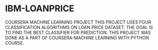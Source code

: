 # IBM-LOANPRICE
COURSERA MACHINE LEARNING PROJECT
THIS PROJECT USES FOUR CLASSIFICATION ALGORITHMS ON LOAN PRICE DATASET.
THE GOAL IS TO FIND THE BEST CLASSIFIER FOR PREDICTION.
THIS PROJECT WAS DONE AS A PART OF COURSERA-MACHINE LEARNING WITH PYTHON COURSE.
